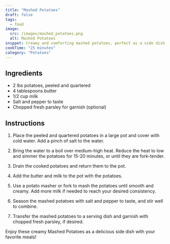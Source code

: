 ```yaml
---
title: "Mashed Potatoes"
draft: false
tags:
  - food
image:
  src: /images/mashed_potatoes.png
  alt: Mashed Potatoes
snippet: Creamy and comforting mashed potatoes, perfect as a side dish for any meal.
cookTime: "25 minutes"
category: "Potatoes"
---
```


## Ingredients

- 2 lbs potatoes, peeled and quartered
- 4 tablespoons butter
- 1/2 cup milk
- Salt and pepper to taste
- Chopped fresh parsley for garnish (optional)

## Instructions

1. Place the peeled and quartered potatoes in a large pot and cover with cold water. Add a pinch of salt to the water.

2. Bring the water to a boil over medium-high heat. Reduce the heat to low and simmer the potatoes for 15-20 minutes, or until they are fork-tender.

3. Drain the cooked potatoes and return them to the pot.

4. Add the butter and milk to the pot with the potatoes.

5. Use a potato masher or fork to mash the potatoes until smooth and creamy. Add more milk if needed to reach your desired consistency.

6. Season the mashed potatoes with salt and pepper to taste, and stir well to combine.

7. Transfer the mashed potatoes to a serving dish and garnish with chopped fresh parsley, if desired.

Enjoy these creamy Mashed Potatoes as a delicious side dish with your favorite meals!
